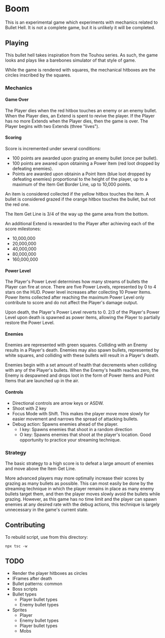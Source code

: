 # Boom

This is an experimental game which experiments with mechanics related to Bullet Hell.
It is not a complete game, but it is unlikely it will be completed.

## Playing

This bullet hell takes inspiration from the Touhou series.
As such, the game looks and plays like a barebones simulator of that style of game.

While the game is rendered with squares, the mechanical hitboxes are the circles inscribed by the squares.

### Mechanics

#### Game Over

The Player dies when the red hitbox touches an enemy or an enemy bullet.
When the Player dies, an Extend is spent to revive the player.
If the Player has no more Extends when the Player dies, then the game is over.
The Player begins with two Extends (three "lives").

#### Scoring

Score is incremented under several conditions:

* 100 points are awarded upon grazing an enemy bullet (once per bullet).
* 100 points are awared upon obtaining a Power Item (red loot dropped by defeating enemies).
* Points are awarded upon obtainin a Point Item (blue loot dropped by defeating enemies) proportional to the height of the player, up to a maximum of the Item Get Border Line, up to 10,000 points.

An item is considered collected if the yellow hitbox touches the item.
A bullet is considered grazed if the orange hitbox touches the bullet, but not the red one.

The Item Get Line is 3/4 of the way up the game area from the bottom.

An additional Extend is rewarded to the Player after achieving each of the score milestones:

* 10,000,000
* 20,000,000
* 40,000,000
* 80,000,000
* 160,000,000

#### Power Level

The Player's Power Level determines how many streams of bullets the Player can fire at once.
There are five Power Levels, represented by 0 to 4 stars on the HUD. 
Power level increases after collecting 10 Power Items.
Power Items collected after reaching the maximum Power Level only contribute to score and do not affect the Player's damage output.

Upon death, the Player's Power Level reverts to 0.
2/3 of the Player's Power Level upon death is spawned as power items, allowing the Player to partially restore the Power Level.

#### Enemies

Enemies are represented with green squares.
Colliding with an Enemy results in a Player's death.
Enemies may also spawn bullets, represented by white squares, and colliding with these bullets will result in a Player's death.

Enemies begin with a set amount of health that decrements when colliding with any of the Player's bullets.
When the Enemy's health reaches zero, the Enemy is despawned and drops loot in the form of Power Items and Point Items that are launched up in the air.

#### Controls

* Directional controls are arrow keys or ASDW.
* Shoot with Z key
* Focus Mode with Shift.
  This makes the player move more slowly for easier movement and narrows the spread of attacking bullets.
* Debug action: Spawns enemies ahead of the player.
    * I key: Spawns enemies that shoot in a random direction
    * O key: Spawns enemies that shoot at the player's location.
      Good opportunity to practice your streaming technique.

### Strategy

The basic strategy to a high score is to defeat a large amount of enemies and move above the Item Get Line.

More advanced players may more optimally increase their scores by grazing as many bullets as possible.
This can most easily be done by the streaming technique in which the player remains in place as many enemy bullets target them, and then the player moves slowly avoid the bullets while grazing.
However, as this game has no time limit and the player can spawn enemies at any desired rate with the debug actions, this technique is largely unnecessary in the game's current state.

## Contributing

To rebuild script, use from this directory:

```shell
npx tsc -w
```

## TODO

* Render the player hitboxes as circles
* IFrames after death
* Bullet patterns: common
* Boss scripts
* Bullet types
    * Player bullet types
    * Enemy bullet types
* Sprites
    * Player
    * Enemy bullet types
    * Player bullet types
    * Mobs
